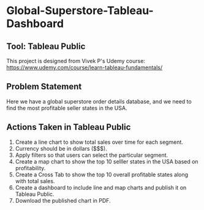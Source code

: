 # Global-Superstore-Tableau-Dashboard
## Tool: Tableau Public
This project is designed from Vivek P's Udemy course: https://www.udemy.com/course/learn-tableau-fundamentals/
## Problem Statement 
Here we have a global superstore order details database, and we need to find the most profitable seller states in the USA.
## Actions Taken in Tableau Public
1. Create a line chart to show total sales over time for each segment.
2. Currency should be in dollars ($$$).
3. Apply filters so that users can select the particular segment.
4. Create a map chart to show the top 10 selller states in the USA based on profitability.
5. Create a Cross Tab to show the top 10 overall profitable states along with total sales.
6. Create a dashboard to include line and map charts and publish it on Tableau Public.
7. Download the published chart in PDF. 
